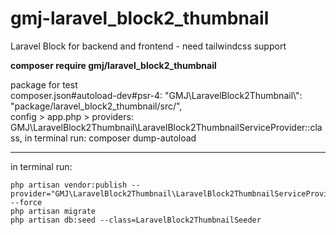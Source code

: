 # gmj-laravel_block2_thumbnail

Laravel Block for backend and frontend - need tailwindcss support

**composer require gmj/laravel_block2_thumbnail**

package for test<br>
composer.json#autoload-dev#psr-4: "GMJ\\LaravelBlock2Thumbnail\\": "package/laravel_block2_thumbnail/src/",<br>
config > app.php > providers: GMJ\LaravelBlock2Thumbnail\LaravelBlock2ThumbnailServiceProvider::class,
in terminal run: composer dump-autoload

---

in terminal run:

```
php artisan vendor:publish --provider="GMJ\LaravelBlock2Thumbnail\LaravelBlock2ThumbnailServiceProvider" --force
php artisan migrate
php artisan db:seed --class=LaravelBlock2ThumbnailSeeder
```
